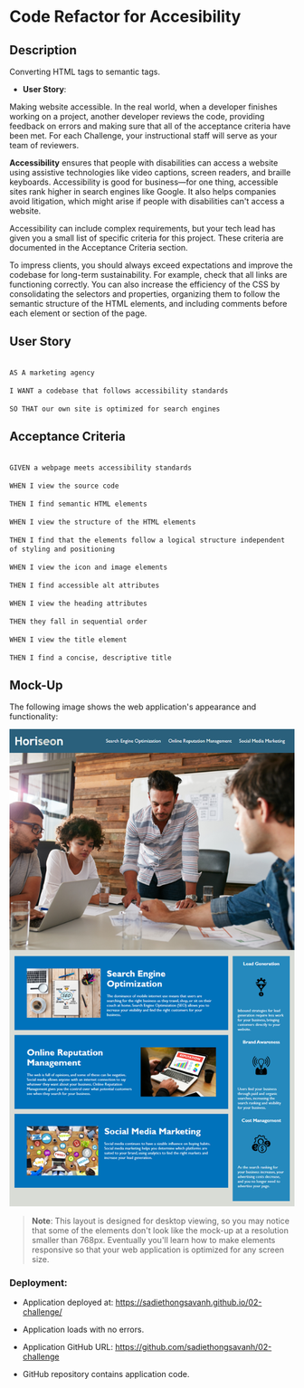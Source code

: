 # Code Refactor for Accesibility

  

## Description

  

Converting HTML tags to semantic tags.

  
  

*  **User Story**:

Making website accessible. In the real world, when a developer finishes working on a project, another developer reviews the code, providing feedback on errors and making sure that all of the acceptance criteria have been met. For each Challenge, your instructional staff will serve as your team of reviewers.

  

**Accessibility** ensures that people with disabilities can access a website using assistive technologies like video captions, screen readers, and braille keyboards. Accessibility is good for business&mdash;for one thing, accessible sites rank higher in search engines like Google. It also helps companies avoid litigation, which might arise if people with disabilities can't access a website.

  

Accessibility can include complex requirements, but your tech lead has given you a small list of specific criteria for this project. These criteria are documented in the Acceptance Criteria section.

  

To impress clients, you should always exceed expectations and improve the codebase for long-term sustainability. For example, check that all links are functioning correctly. You can also increase the efficiency of the CSS by consolidating the selectors and properties, organizing them to follow the semantic structure of the HTML elements, and including comments before each element or section of the page.

  


  

## User Story

  

```

AS A marketing agency

I WANT a codebase that follows accessibility standards

SO THAT our own site is optimized for search engines

```

  

## Acceptance Criteria

  

```

GIVEN a webpage meets accessibility standards

WHEN I view the source code

THEN I find semantic HTML elements

WHEN I view the structure of the HTML elements

THEN I find that the elements follow a logical structure independent of styling and positioning

WHEN I view the icon and image elements

THEN I find accessible alt attributes

WHEN I view the heading attributes

THEN they fall in sequential order

WHEN I view the title element

THEN I find a concise, descriptive title

```

  

## Mock-Up

  

The following image shows the web application's appearance and functionality:

  

![The Horiseon webpage includes a navigation bar, a header image, and cards with text and images at the bottom of the page.](./assets/01-html-css-git-homework-demo.png)

  

>  **Note**: This layout is designed for desktop viewing, so you may notice that some of the elements don't look like the mock-up at a resolution smaller than 768px. Eventually you'll learn how to make elements responsive so that your web application is optimized for any screen size.

  
  

### Deployment:

  

* Application deployed at:
https://sadiethongsavanh.github.io/02-challenge/

  

* Application loads with no errors.

  

* Application GitHub URL:
https://github.com/sadiethongsavanh/02-challenge

  

* GitHub repository contains application code.
